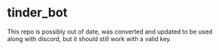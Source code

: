 # tinder_bot
This repo is possibly out of date, was converted and updated to be used along with discord, but it should still work with a valid key.

